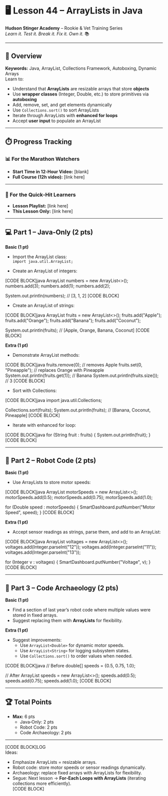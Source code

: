 # 🖥️ Lesson 44 – ArrayLists in Java

**Hudson Stinger Academy** – Rookie & Vet Training Series  
_Learn it. Test it. Break it. Fix it. Own it._ 📚  

---

## 🎯 Overview
**Keywords:** Java, ArrayList, Collections Framework, Autoboxing, Dynamic Arrays  
Learn to:
- Understand that **ArrayLists** are resizable arrays that store **objects**  
- Use **wrapper classes** (Integer, Double, etc.) to store primitives via **autoboxing**  
- Add, remove, set, and get elements dynamically  
- Use `Collections.sort()` to sort ArrayLists  
- Iterate through ArrayLists with **enhanced for loops**  
- Accept **user input** to populate an ArrayList  

---

## ⏱️ Progress Tracking

### 📊 For the Marathon Watchers  
- **Start Time in 12‑Hour Video:** [blank]  
- **Full Course (12h video):** [link here]  

---

### 🎯 For the Quick‑Hit Learners  
- **Lesson Playlist:** [link here]  
- **This Lesson Only:** [link here]  

---

## 💻 Part 1 – Java‑Only (2 pts)

**Basic (1 pt)**  
- Import the ArrayList class:  
  `import java.util.ArrayList;`

- Create an ArrayList of integers:  

[CODE BLOCK]java
ArrayList<Integer> numbers = new ArrayList<>();
numbers.add(3);
numbers.add(1);
numbers.add(2);

System.out.println(numbers); // [3, 1, 2]
[CODE BLOCK]

- Create an ArrayList of strings:  

[CODE BLOCK]java
ArrayList<String> fruits = new ArrayList<>();
fruits.add("Apple");
fruits.add("Orange");
fruits.add("Banana");
fruits.add("Coconut");

System.out.println(fruits); // [Apple, Orange, Banana, Coconut]
[CODE BLOCK]

**Extra (1 pt)**  
- Demonstrate ArrayList methods:  

[CODE BLOCK]java
fruits.remove(0); // removes Apple
fruits.set(0, "Pineapple"); // replaces Orange with Pineapple
System.out.println(fruits.get(1)); // Banana
System.out.println(fruits.size()); // 3
[CODE BLOCK]

- Sort with Collections:  

[CODE BLOCK]java
import java.util.Collections;

Collections.sort(fruits);
System.out.println(fruits); // [Banana, Coconut, Pineapple]
[CODE BLOCK]

- Iterate with enhanced for loop:  

[CODE BLOCK]java
for (String fruit : fruits) {
    System.out.println(fruit);
}
[CODE BLOCK]

---

## 🤖 Part 2 – Robot Code (2 pts)

**Basic (1 pt)**  
- Use ArrayLists to store motor speeds:  

[CODE BLOCK]java
ArrayList<Double> motorSpeeds = new ArrayList<>();
motorSpeeds.add(0.5);
motorSpeeds.add(0.75);
motorSpeeds.add(1.0);

for (Double speed : motorSpeeds) {
    SmartDashboard.putNumber("Motor Speed", speed);
}
[CODE BLOCK]

**Extra (1 pt)**  
- Accept sensor readings as strings, parse them, and add to an ArrayList:  

[CODE BLOCK]java
ArrayList<Integer> voltages = new ArrayList<>();
voltages.add(Integer.parseInt("12"));
voltages.add(Integer.parseInt("11"));
voltages.add(Integer.parseInt("13"));

for (Integer v : voltages) {
    SmartDashboard.putNumber("Voltage", v);
}
[CODE BLOCK]

---

## 📜 Part 3 – Code Archaeology (2 pts)

**Basic (1 pt)**  
- Find a section of last year’s robot code where multiple values were stored in fixed arrays.  
- Suggest replacing them with **ArrayLists** for flexibility.  

**Extra (1 pt)**  
- Suggest improvements:  
  - Use `ArrayList<Double>` for dynamic motor speeds.  
  - Use `ArrayList<String>` for logging subsystem states.  
  - Use `Collections.sort()` to order values when needed.  

[CODE BLOCK]java
// Before
double[] speeds = {0.5, 0.75, 1.0};

// After
ArrayList<Double> speeds = new ArrayList<>();
speeds.add(0.5);
speeds.add(0.75);
speeds.add(1.0);
[CODE BLOCK]

---

## 🏆 Total Points
- **Max:** 6 pts  
  - Java‑Only: 2 pts  
  - Robot Code: 2 pts  
  - Code Archaeology: 2 pts  

---

[CODE BLOCK]LOG  
Ideas:  
- Emphasize ArrayLists = resizable arrays.  
- Robot code: store motor speeds or sensor readings dynamically.  
- Archaeology: replace fixed arrays with ArrayLists for flexibility.  
- Segue: Next lesson → **For‑Each Loops with ArrayLists** (iterating collections more efficiently).  
[CODE BLOCK]
